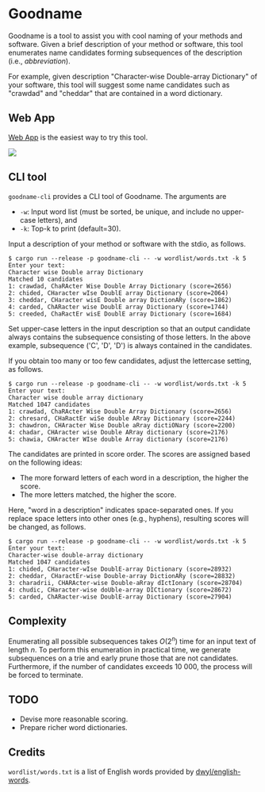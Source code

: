 # Goodname

Goodname is a tool to assist you with cool naming of your methods and software.
Given a brief description of your method or software,
this tool enumerates name candidates forming subsequences of the description (i.e., *abbreviation*).

For example, given description "Character-wise Double-array Dictionary" of your software,
this tool will suggest some name candidates such as "crawdad" and "cheddar" that are contained in a word dictionary.

## Web App

[Web App](https://kampersanda.github.io/goodname/) is the easiest way to try this tool.

![](./movies/demo.gif)

## CLI tool

`goodname-cli` provides a CLI tool of Goodname.
The arguments are
- `-w`: Input word list (must be sorted, be unique, and include no upper-case letters), and
- `-k`: Top-k to print (default=30).

Input a description of your method or software with the stdio, as follows.

```
$ cargo run --release -p goodname-cli -- -w wordlist/words.txt -k 5
Enter your text:
Character wise Double array Dictionary
Matched 10 candidates
1: crawdad, ChaRActer Wise Double Array Dictionary (score=2656)
2: chided, CHaracter wIse DoublE array Dictionary (score=2064)
3: cheddar, CHaracter wisE Double array DictionARy (score=1862)
4: carded, ChARacter wise DoublE array Dictionary (score=1744)
5: creeded, ChaRactEr wisE DoublE array Dictionary (score=1684)
```

Set upper-case letters in the input description so that an output candidate always contains the subsequence consisting of those letters.
In the above example, subsequence ('C', 'D', 'D') is always contained in the candidates.

If you obtain too many or too few candidates, adjust the lettercase setting, as follows.

```
$ cargo run --release -p goodname-cli -- -w wordlist/words.txt -k 5
Enter your text:
Character wise double array dictionary
Matched 1047 candidates
1: crawdad, ChaRActer Wise Double Array Dictionary (score=2656)
2: chresard, CHaRactEr wiSe double ARray Dictionary (score=2244)
3: chawdron, CHAracter Wise Double aRray dictiONary (score=2200)
4: chadar, CHAracter wise Double ARray dictionary (score=2176)
5: chawia, CHAracter WIse double Array dictionary (score=2176)
```

The candidates are printed in score order.
The scores are assigned based on the following ideas:

- The more forward letters of each word in a description, the higher the score.
- The more letters matched, the higher the score.

Here, "word in a description" indicates space-separated ones.
If you replace space letters into other ones (e.g., hyphens), resulting scores will be changed, as follows.

```
$ cargo run --release -p goodname-cli -- -w wordlist/words.txt -k 5
Enter your text:
Character-wise double-array dictionary
Matched 1047 candidates
1: chided, CHaracter-wIse DoublE-array Dictionary (score=28932)
2: cheddar, CHaractEr-wise Double-array DictionARy (score=28832)
3: charadrii, CHARActer-wise Double-aRray dIctIonary (score=28704)
4: chudic, CHaracter-wise doUble-array DICtionary (score=28672)
5: carded, ChARacter-wise DoublE-array Dictionary (score=27904)
```

## Complexity

Enumerating all possible subsequences takes $O(2^n)$ time for an input text of length $n$.
To perform this enumeration in practical time, we generate subsequences on a trie and early prune those that are not candidates.
Furthermore, if the number of candidates exceeds 10 000, the process will be forced to terminate.


## TODO

 - Devise more reasonable scoring.
 - Prepare richer word dictionaries.

## Credits

`wordlist/words.txt` is a list of English words provided by [dwyl/english-words](https://github.com/dwyl/english-words).
